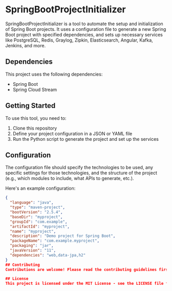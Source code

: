 # SpringBootProjectInitializer

SpringBootProjectInitializer is a tool to automate the setup and initialization of Spring Boot projects. It uses a configuration file to generate a new Spring Boot project with specified dependencies, and sets up necessary services like PostgreSQL, Redis, Graylog, Zipkin, Elasticsearch, Angular, Kafka, Jenkins, and more.

## Dependencies

This project uses the following dependencies:

- Spring Boot
- Spring Cloud Stream

## Getting Started

To use this tool, you need to:

1. Clone this repository
2. Define your project configuration in a JSON or YAML file
3. Run the Python script to generate the project and set up the services

## Configuration

The configuration file should specify the technologies to be used, any specific settings for those technologies, and the structure of the project (e.g., which modules to include, what APIs to generate, etc.).

Here's an example configuration:

```json
{
  "language": "java",
  "type": "maven-project",
  "bootVersion": "2.5.4",
  "baseDir": "myproject",
  "groupId": "com.example",
  "artifactId": "myproject",
  "name": "myproject",
  "description": "Demo project for Spring Boot",
  "packageName": "com.example.myproject",
  "packaging": "jar",
  "javaVersion": "11",
  "dependencies": "web,data-jpa,h2"
}
## Contributing
Contributions are welcome! Please read the contributing guidelines first.

## License
This project is licensed under the MIT License - see the LICENSE file for details.
